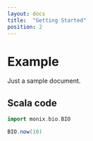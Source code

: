 ```yaml
---
layout: docs
title:  "Getting Started"
position: 2
---
```


# Example

Just a sample document.

## Scala code

```scala mdoc:silent
import monix.bio.BIO

BIO.now(10)
```